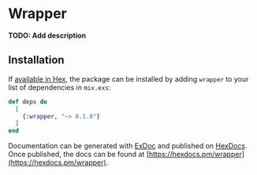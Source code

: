 # Wrapper

**TODO: Add description**

## Installation

If [available in Hex](https://hex.pm/docs/publish), the package can be installed
by adding `wrapper` to your list of dependencies in `mix.exs`:

```elixir
def deps do
  [
    {:wrapper, "~> 0.1.0"}
  ]
end
```

Documentation can be generated with [ExDoc](https://github.com/elixir-lang/ex_doc)
and published on [HexDocs](https://hexdocs.pm). Once published, the docs can
be found at [https://hexdocs.pm/wrapper](https://hexdocs.pm/wrapper).

